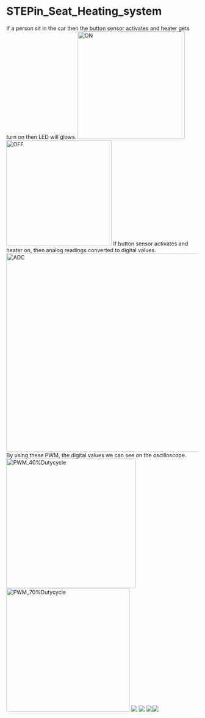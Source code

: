 # STEPin_Seat_Heating_system
<Activity1>
If a person sit in the car then the button sensor activates and heater gets turn on then LED will glows.
<img width="281" alt="ON" src="https://user-images.githubusercontent.com/89761363/133665899-6b61fa3e-17d5-4acd-b895-ad20b6ec32f1.PNG">
<img width="276" alt="OFF" src="https://user-images.githubusercontent.com/89761363/133666853-a792d51b-31e7-4d46-a92a-5a775ea110d4.PNG">
<Activity2>
If button sensor activates and heater on, then analog readings converted to digital values.
<img width="519" alt="ADC" src="https://user-images.githubusercontent.com/89761363/133666982-ed2c70e3-67d3-4046-8f35-cf653925f73c.PNG">
<Activity3>
By using these PWM, the digital values we can see on the oscilloscope.
<img width="339" alt="PWM_40%Dutycycle" src="https://user-images.githubusercontent.com/89761363/133668009-3fcbc2f4-cccf-435b-aed4-122eccbba593.PNG">
<img width="323" alt="PWM_70%Dutycycle" src="https://user-images.githubusercontent.com/89761363/133668336-56020399-2b58-4a2e-93ef-7625cb99d9e9.PNG">

<img src="https://www.code-inspector.com/project/28893/score/svg" />
<img src="https://www.code-inspector.com/project/28893/status/svg" />
<img src="https://app.codacy.com/project/badge/Grade/56453ddfe3c044758194fd09ecf6158d"/><img src="https://www.codacy.com/gh/Thota-Sasi-Priya/STEPin_Seat_Heating_system/dashboard?utm_source=github.com&amp;utm_medium=referral&amp;utm_content=Thota-Sasi-Priya/STEPin_Seat_Heating_system&amp;utm_campaign=Badge_Grade" />
